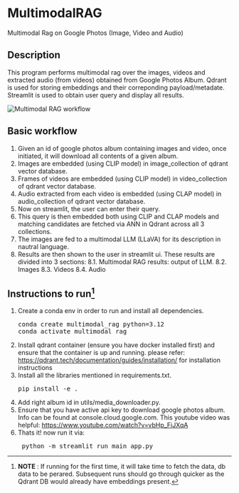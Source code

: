 # MultimodalRAG
Multimodal Rag on Google Photos (Image, Video and Audio)

## Description
This program performs multimodal rag over the images, videos and extracted audio (from videos) obtained from Google Photos Album. 
Qdrant is used for storing embeddings and their correponding payload/metadate.
Streamlit is used to obtain user query and display all results.

![Multimodal RAG workflow](https://github.com/user-attachments/assets/a0ecaadf-eaab-47ad-aad4-98a3bb39b344)

## Basic workflow
1. Given an id of google photos album containing images and video, once initiated, it will download all contents of a given album.
2. Images are embedded (using CLIP model) in image_collection of qdrant vector database.
3. Frames of videos are embedded (using CLIP model) in video_collection of qdrant vector database.
4. Audio extracted from each video is embedded (using CLAP model) in audio_collection of qdrant vector database.
5. Now on streamlit, the user can enter their query.
6. This query is then embedded both using CLIP and CLAP models and matching candidates are fetched via ANN in Qdrant across all 3 collections.
7. The images are fed to a multimodal LLM (LLaVA) for its description in nautral language.
8. Results are then shown to the user in streamlit ui. These results are divided into 3 sections:
   8.1. Multimodal RAG results: output of LLM.
   8.2. Images
   8.3. Videos
   8.4. Audio

## Instructions to run[^1]
1. Create a conda env in order to run and install all dependencies.
   <pre>conda create multimodal_rag python=3.12
   conda activate multimodal_rag
2. Install qdrant container (ensure you have docker installed first) and ensure that the container is up and running.
   please refer: https://qdrant.tech/documentation/guides/installation/ for installation instructions
3. Install all the libraries mentioned in requirements.txt.
   <pre>pip install -e .
4. Add right album id in utils/media_downloader.py.
5. Ensure that you have active api key to download google photos album. Info can be found at console.cloud.google.com. This youtube video was helpful: https://www.youtube.com/watch?v=vbHp_FiJXqA
7. Thats it! now run it via:
   <pre> python -m streamlit run main_app.py</pre>
   
  [^1]: __**NOTE**__ : If running for the first time, it will take time to fetch the data, db data to be perared. Subsequent runs should go through quicker as the Qdrant DB would already have embeddings present.
